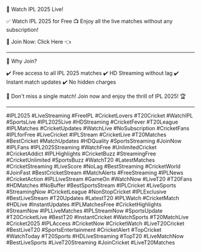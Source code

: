 🏏 Watch IPL 2025 Live!

✅ Watch IPL 2025 for Free
📺 Enjoy all the live matches without any subscription!

🔗 Join Now: Click Here 👈


---

🎉 Why Join?

✔️ Free access to all IPL 2025 matches
✔️ HD Streaming without lag
✔️ Instant match updates
✔️ No hidden charges

🛑 Don't miss a single match! Join now and enjoy the thrill of IPL 2025! 🏆


---

#IPL2025 #LiveStreaming #FreeIPL #CricketLovers #T20Cricket #WatchIPL #SportsLive #IPL2025Live #HDStreaming #CricketFever #T20League #IPLMatches #CricketUpdates #WatchLive #NoSubscription #CricketFans #IPLforFree #LiveCricket #IPLStream #CricketLive #T20Matches #BestCricket #MatchUpdates #HDQuality #SportsStreaming #JoinNow #IPLFans #IPL2025Streaming #WatchFree #UnlimitedCricket #CricketAddict #IPLHighlights #CricketBuzz #StreamingFree #CricketUnlimited #SportsBuzz #WatchT20 #LatestMatches #CricketStreaming #LiveScore #NoLag #BestStreaming #CricketWorld #JoinFast #BestCricketStream #MatchAlerts #FreeStreaming #IPLNews #CricketAction #IPLLiveStream #GameOn #WatchNow #LiveT20 #T20Fans #HDMatches #NoBuffer #BestSportsStream #IPLCricket #LiveSports #StreamingNow #CricketLeague #NonStopCricket #IPLExclusive #BestLiveStream #T20Updates #LatestT20 #IPLWatch #CricketMatch #HDLive #InstantUpdates #IPLMatchesFree #CricketHighlights #StreamNow #IPLLiveMatches #IPLStreamNow #SportsUpdate #T20CricketLive #BestT20 #InstantCricket #WatchSports #T20MatchLive #Cricket2025 #IPLAccess #CricketNow #CricketWatch #LiveT20Cricket #BestLiveT20 #SportsEntertainment #CricketAlert #TopCricket #WatchToday #T20Sports #HDLiveStreaming #TopT20 #LiveMatchNow #BestLiveSports #LiveT20Streaming #JoinCricket #LiveT20Matches

